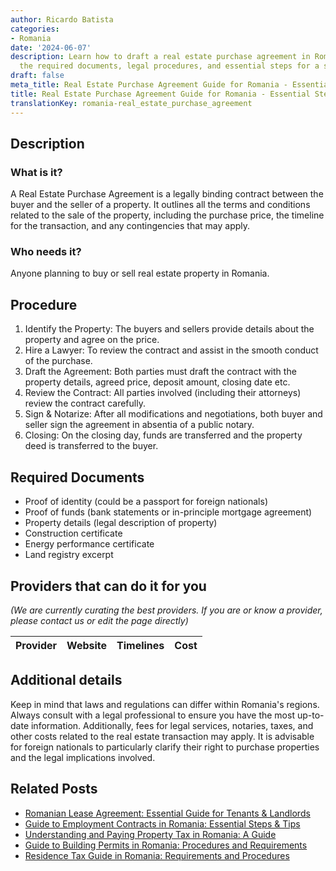 ```yaml
---
author: Ricardo Batista
categories:
- Romania
date: '2024-06-07'
description: Learn how to draft a real estate purchase agreement in Romania. Discover
  the required documents, legal procedures, and essential steps for a smooth transaction.
draft: false
meta_title: Real Estate Purchase Agreement Guide for Romania - Essential Steps
title: Real Estate Purchase Agreement Guide for Romania - Essential Steps
translationKey: romania-real_estate_purchase_agreement
---
```


## Description
### What is it?
A Real Estate Purchase Agreement is a legally binding contract between the buyer and the seller of a property. It outlines all the terms and conditions related to the sale of the property, including the purchase price, the timeline for the transaction, and any contingencies that may apply.

### Who needs it?
Anyone planning to buy or sell real estate property in Romania.

## Procedure

1. Identify the Property: The buyers and sellers provide details about the property and agree on the price.
2. Hire a Lawyer: To review the contract and assist in the smooth conduct of the purchase.
3. Draft the Agreement: Both parties must draft the contract with the property details, agreed price, deposit amount, closing date etc.
4. Review the Contract: All parties involved (including their attorneys) review the contract carefully.
5. Sign & Notarize: After all modifications and negotiations, both buyer and seller sign the agreement in absentia of a public notary.
6. Closing: On the closing day, funds are transferred and the property deed is transferred to the buyer.

## Required Documents

- Proof of identity (could be a passport for foreign nationals)
- Proof of funds (bank statements or in-principle mortgage agreement)
- Property details (legal description of property)
- Construction certificate
- Energy performance certificate
- Land registry excerpt

## Providers that can do it for you

_(We are currently curating the best providers. If you are or know a provider, please contact us or edit the page directly)_

| Provider        |     Website     |     Timelines    |       Cost      |
| :-------------: | :-------------: |  :-------------: | :-------------: |

## Additional details

Keep in mind that laws and regulations can differ within Romania's regions. Always consult with a legal professional to ensure you have the most up-to-date information. Additionally, fees for legal services, notaries, taxes, and other costs related to the real estate transaction may apply. It is advisable for foreign nationals to particularly clarify their right to purchase properties and the legal implications involved.
## Related Posts

- [Romanian Lease Agreement: Essential Guide for Tenants & Landlords](https://tramitit.com/guides/romania/lease_agreement/)
- [Guide to Employment Contracts in Romania: Essential Steps & Tips](https://tramitit.com/guides/romania/employment_contract/)
- [Understanding and Paying Property Tax in Romania: A Guide](https://tramitit.com/guides/romania/property_tax/)
- [Guide to Building Permits in Romania: Procedures and Requirements](https://tramitit.com/guides/romania/building_permit/)
- [Residence Tax Guide in Romania: Requirements and Procedures](https://tramitit.com/guides/romania/residence_tax/)